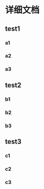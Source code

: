 # 详细文档

## test1

### a1

<CodeSwitcher :languages="{js:'MAC',ts:'WINDOWS'}">
<template v-slot:js>

```js
module.exports = function (str) {
    return typeof str === 'string' && str.trim() === str
}
```

</template>
<template v-slot:ts>

```ts
export default function isString (str: string) : str is string {
    return typeof str === 'string' && str.trim() === str
}
```

</template>
</CodeSwitcher>

### a2

### a3

## test2

### b1

### b2

### b3

## test3

### c1

### c2

### c3